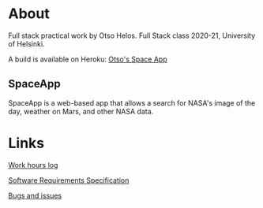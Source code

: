 # About

Full stack practical work by Otso Helos. Full Stack class 2020-21, University of Helsinki.

A build is available on Heroku: [Otso's Space App](https://otsos-space-app.herokuapp.com/)

## SpaceApp

SpaceApp is a web-based app that allows a search for NASA's image of the day, weather on Mars, and other NASA data.

# Links

[Work hours log](https://github.com/otsohelos/fullstack-spaceapp/blob/master/documentation/WorkHoursLog.md)

[Software Requirements Specification](https://github.com/otsohelos/fullstack-spaceapp/blob/master/documentation/Software%20Requirement%20Specifications.md)

[Bugs and issues](https://github.com/otsohelos/fullstack-spaceapp/blob/master/documentation/BugsAndIssues.md)